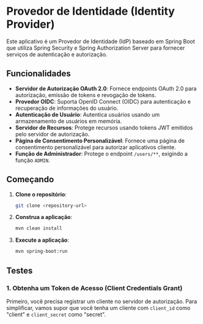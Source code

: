 # Provedor de Identidade (Identity Provider)

Este aplicativo é um Provedor de Identidade (IdP) baseado em Spring Boot que utiliza Spring Security e Spring Authorization Server para fornecer serviços de autenticação e autorização.

## Funcionalidades

*   **Servidor de Autorização OAuth 2.0**: Fornece endpoints OAuth 2.0 para autorização, emissão de tokens e revogação de tokens.
*   **Provedor OIDC**: Suporta OpenID Connect (OIDC) para autenticação e recuperação de informações do usuário.
*   **Autenticação de Usuário**: Autentica usuários usando um armazenamento de usuários em memória.
*   **Servidor de Recursos**: Protege recursos usando tokens JWT emitidos pelo servidor de autorização.
*   **Página de Consentimento Personalizável**: Fornece uma página de consentimento personalizável para autorizar aplicativos cliente.
*   **Função de Administrador**: Protege o endpoint `/users/**`, exigindo a função `ADMIN`.

## Começando

1.  **Clone o repositório**:

    ```bash
    git clone <repository-url>
    ```

2.  **Construa a aplicação**:

    ```bash
    mvn clean install
    ```

3.  **Execute a aplicação**:

    ```bash
    mvn spring-boot:run
    ```

## Testes

### 1. Obtenha um Token de Acesso (Client Credentials Grant)

Primeiro, você precisa registrar um cliente no servidor de autorização. Para simplificar, vamos supor que você tenha um cliente com `client_id` como "client" e `client_secret` como "secret".